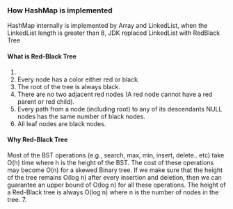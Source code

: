 ### How HashMap is implemented
HashMap internally is implemented by Array and LinkedList, when the LinkedList length is greater than 8, JDK replaced LinkedList with RedBlack Tree
#### What is Red-Black Tree
1.  
2. Every node has a color either red or black.
3.  The root of the tree is always black.
4.  There are no two adjacent red nodes (A red node cannot have a red parent or red child).
5.  Every path from a node (including root) to any of its descendants NULL nodes has the same number of black nodes.
6.  All leaf nodes are black nodes.
#### Why Red-Black Tree
Most of the BST operations (e.g., search, max, min, insert, delete.. etc) take O(h) time where h is the height of the BST. The cost of these operations may become O(n) for a skewed Binary tree. If we make sure that the height of the tree remains O(log n) after every insertion and deletion, then we can guarantee an upper bound of O(log n) for all these operations. The height of a Red-Black tree is always O(log n) where n is the number of nodes in the tree.
7. 
<!--stackedit_data:
eyJoaXN0b3J5IjpbLTEyMTcxNjEwMzRdfQ==
-->